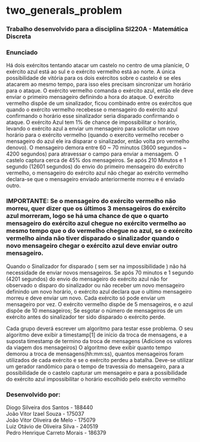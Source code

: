 # two_generals_problem
### Trabalho desenvolvido para a disciplina SI220A - Matemática Discreta

### Enunciado
Há dois exércitos tentando atacar um castelo no centro de uma planície, O exército azul está ao sul e o exército vermelho está ao norte. A única possibilidade de vitória para os dois exércitos sobre o castelo é se eles atacarem ao mesmo tempo, para isso eles precisam sincronizar um horário para o ataque.
O exército vermelho comanda o exército azul, então ele deve enviar o primeiro mensageiro definindo a hora do ataque.
O exército vermelho dispõe de um sinalizador, ficou combinado entre os exércitos que quando o exército vermelho recebesse o mensageiro do exército azul confirmando o horário esse sinalizador seria disparado confirmando o ataque.
O exército Azul tem 1% de chance de impossibilitar o horário, levando o exército azul a enviar um mensageiro para solicitar um novo horário para o exército vermelho (quando o exercito vermelho receber o mensageiro do azul ele ira disparar o sinalizador, então volta pro vermelho denovo).
O mensageiro demora entre 60 ~ 70 minutos (3600 segundos ~ 4200 segundos) para atravessar o campo para enviar a mensagem.
O castelo captura cerca de 45% dos mensageiros.
Se após 210 Minutos e 1 segundo (12601 segundos) do envio do primeiro mensageiro do exército vermelho, o mensageiro do exército azul não chegar ao exército vermelho declara-se que o mensageiro enviado anteriormente morreu e é enviado outro. 
### IMPORTANTE: Se o mensageiro do exército vermelho não morreu, quer dizer que os últimos 3 mensageiros do exército azul morreram, logo se há uma chance de que o quarto mensageiro do exército azul chegue no exército vermelho ao mesmo tempo que o do vermelho chegue no azul, se o exército vermelho ainda não tiver disparado o sinalizador quando o novo mensageiro chegar o exército azul deve enviar outro mensageiro.
Quando o Sinalizador for disparado ( sem ser na impossibilidade ) não há necessidade de enviar novos mensageiros.
Se após 70 minutos e 1 segundo (4201 segundos) do envio do mensageiro do exército azul não for observado o disparo do sinalizador ou não receber um novo mensageiro definindo um novo horário, o exército azul declara que o ultimo mensageiro morreu e deve enviar um novo.
Cada exército só pode enviar um mensageiro por vez.
O exército vermelho dispõe de 5 mensageiros, e o azul dispõe de 10 mensageiros;
Se esgotar o número de mensageiros de um exército antes do sinalizador ter sido disparado o exército perde.

Cada grupo deverá escrever um algoritmo para testar esse problema.
O seu algoritmo deve exibir a timestamp[1] de início da troca de mensagens, e a suposta timestamp de termino da troca de mensagens (Adicione os valores da viagem dos mensageiros)
O algoritmo deve exibir quanto tempo demorou a troca de mensagens(hh:mm:ss), quantos mensageiros foram utilizados de cada exército e se o exército perdeu a batalha.
Deve-se utilizar um gerador randômico para o tempo de travessia do mensageiro, para a possibilidade de o castelo capturar um mensageiro e para a possibilidade do exército azul impossibilitar o horário escolhido pelo exército vermelho

### Desenvolvido por:
Diogo Silveira dos Santos - 188440 <br>
João Vitor Izael Souza - 175037 <br>
João Vitor Oliveira de Melo - 175079 <br>
Luiz Otávio de Oliveira Silva - 240519 <br>
Pedro Henrique Carreto Morais - 186379 <br>

